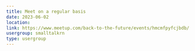 ```yaml
---
title: Meet on a regular basis
date: 2023-06-02
location: 
link: https://www.meetup.com/back-to-the-future/events/hmcmfpyfcjbdb/
usergroup: smalltalkrn
type: usergroup
---
```

